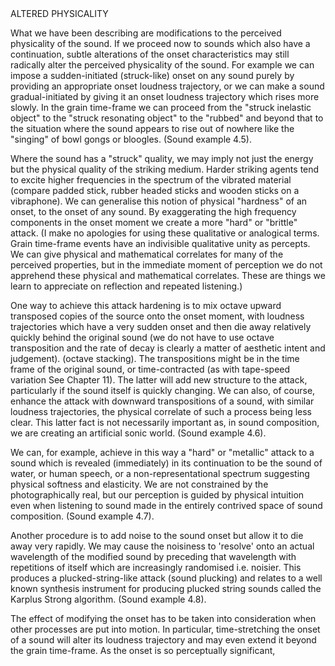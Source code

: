 <page id=46>
ALTERED PHYSICALITY

What we have been describing are modifications to the perceived physicality of the sound. If we proceed now to sounds which also have a continuation, subtle alterations of the onset characteristics may still radically alter the perceived physicality of the sound. For example we can impose a sudden-initiated (struck-like) onset on any sound purely by providing an appropriate onset loudness trajectory, or we can make a sound gradual-initiated by giving it an onset loudness trajectory which rises more slowly. In the grain time-frame we can proceed from the "struck inelastic object" to the "struck resonating object" to the "rubbed" and beyond that to the situation where the sound appears to rise out of nowhere like the "singing" of bowl gongs or bloogles. (Sound example 4.5).

Where the sound has a "struck" quality, we may imply not just the energy but the physical quality of the striking medium. Harder striking agents tend to excite higher frequencies in the spectrum of the vibrated material (compare padded stick, rubber headed sticks and wooden sticks on a vibraphone).  We can generalise this notion of physical "hardness" of an onset, to the onset of any sound. By exaggerating the high frequency components in the onset moment we create a more "hard" or "brittle" attack. (I make no apologies for using these qualitative or analogical terms. Grain time-frame events have an indivisible qualitative unity as percepts. We can give physical and mathematical correlates for many of the perceived properties, but in the immediate moment of perception we do not apprehend these physical and mathematical correlates. These are things we learn to appreciate on reflection and repeated listening.)

One way to achieve this attack hardening is to mix octave upward transposed copies of the source onto the onset moment, with loudness trajectories which have a very sudden onset and then die away relatively quickly behind the original sound (we do not have to use octave transposition and the rate of decay is clearly a matter of aesthetic intent and judgement). (octave stacking). The transpositions might be in the time frame of the original sound, or time-contracted (as with tape-speed variation See Chapter 11). The latter will add new structure to the attack, particularly if the sound itself is quickly changing. We can also, of course, enhance the attack with downward transpositions of a sound, with similar loudness trajectories, the physical correlate of such a process being less clear. This latter fact is not necessarily important as, in sound composition, we are creating an artificial sonic world. (Sound example 4.6).

We can, for example, achieve in this way a "hard" or "metallic" attack to a sound which is revealed (immediately) in its continuation to be the sound of water, or human speech, or a non-representational spectrum suggesting physical softness and elasticity. We are not constrained by the photographically real, but our perception is guided by physical intuition even when listening to sound made in the entirely contrived space of sound composition. (Sound example 4.7).

Another procedure is to add noise to the sound onset but allow it to die away very rapidly. We may cause the noisiness to 'resolve' onto an actual wavelength of the modified sound by preceding that wavelength with repetitions of itself which are increasingly randomised i.e. noisier. This produces a plucked-string-like attack (sound plucking) and relates to a well known synthesis instrument for producing plucked string sounds called the Karplus Strong algorithm. (Sound example 4.8).

The effect of modifying the onset has to be taken into consideration when other processes are put into motion. In particular, time-stretching the onset of a sound will alter its loudness trajectory and may even extend it beyond the grain time-frame. As the onset is so perceptually significant,
</page>
